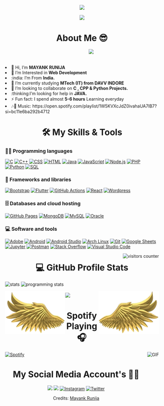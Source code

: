 <!--![Ruthless _ ✓](https://user-images.githubusercontent.com/84033122/124388998-e8c79880-dd02-11eb-8a83-be924d66e7e4.gif) -->

<p align="center">
  <img src="https://readme-typing-svg.herokuapp.com/?size=45&color=11A1FF&vCenter=true&height=100&lines=+++++++!!!!!Welcome!!!!!;Hello+I'am.....;Mayank+Runija+;I'am+a+Student;I'am+a+Developer+">
</p>


<p align="center">
  <img src="https://github.com/thompsonemerson/thompsonemerson/raw/master/cover-thompson.png" height="200"/>

<!-- <p align="center">

  <img src="https://media.giphy.com/media/SWoSkN6DxTszqIKEqv/giphy.gif" alt="Coder GIF" width="500" height="400">
  
</p> -->



<h1 align="center">About  Me 😎</h1> 
<img align="right"  src="https://media.giphy.com/media/M9gbBd9nbDrOTu1Mqx/giphy.gif" width="230">
<br><br><br>
<li> 👋 Hi, I’m <b>MAYANK RUNIJA</b></li>
<li> 👀 I’m Interested in <b>Web Development</b></li>
<li> :india: I’m From <b>India.</b></li>
<li> 🌱 I’m currently studying <b>MTech (IT) from DAVV INDORE</b></li>
<li> 💞️ I’m looking to collaborate on <b>C , CPP & Python Projects.</b></li>
<li> :thinking:I’m looking for help in <b>JAVA.</b></li>
<li>⚡  Fun fact: I spend almost <b>5-6 hours</b> Learning everyday</li>
<li>🎶💖  Music: https://open.spotify.com/playlist/1W5KVXcJdZ0ivahaUA7IB7?si=bc11e6ba292b4712 </li>

<!-- <style>
  hr{
	top:5.8em;
	-webkit-animation: thread2 6s infinite;
  	-moz-animation:    thread2 6s infinite;
  	-o-animation:      thread2 6s infinite;
  	animation:         thread2 6s infinite;	
}
  </style> -->
  
 

<h1 align="center">🛠️ My Skills & Tools</h1>




### 👨‍💻 Programming languages

<p>
   <a href=""><img alt="C" src="https://custom-icon-badges.herokuapp.com/badge/C-03599C.svg?logo=c-in-hexagon&logoColor=white"></a>
    <a href=""><img alt="C++" src="https://custom-icon-badges.herokuapp.com/badge/C++-9C033A.svg?logo=cpp2&logoColor=white"></a>
    <a href=""><img alt="CSS" src="https://img.shields.io/badge/CSS-1572B6.svg?logo=css3&logoColor=white"></a>
    <a href=""><img alt="HTML" src="https://img.shields.io/badge/HTML-E34F26.svg?logo=html5&logoColor=white"></a>
    <a href=""><img alt="Java" src="https://img.shields.io/badge/Java-007396.svg?logo=java&logoColor=white"></a>
    <a href=""><img alt="JavaScript" src="https://img.shields.io/badge/JavaScript-F7DF1E.svg?logo=javascript&logoColor=black"></a>
    <a href=""><img alt="Node.js" src="https://img.shields.io/badge/Node.js-43853D.svg?logo=node.js&logoColor=white"></a>
    <a href=""><img alt="PHP" src="https://img.shields.io/badge/PHP-777BB4.svg?logo=php&logoColor=white"></a>
    <a href=""><img alt="Python" src="https://img.shields.io/badge/Python-14354C.svg?logo=python&logoColor=white"></a>
    <a href=""><img alt="SQL" src="https://custom-icon-badges.herokuapp.com/badge/SQL-025E8C.svg?logo=database&logoColor=white"></a>
    
</p>

### 🧰 Frameworks and libraries

<p>
    <a href="#"><img alt="Bootstrap" src="https://img.shields.io/badge/Bootstrap-7952B3.svg?logo=bootstrap&logoColor=white"></a>
    <a href="#"><img alt="Flutter" src="https://img.shields.io/badge/Flutter-02569B.svg?logo=flutter&logoColor=white"></a>
    <a href="#"><img alt="GitHub Actions" src="https://img.shields.io/badge/GitHub%20Actions-2671E5.svg?logo=github%20actions&logoColor=white"></a>
    <a href="#"><img alt="React" src="https://img.shields.io/badge/React-20232a.svg?logo=react&logoColor=%2361DAFB"></a>
    <a href="#"><img alt="Wordpress" src="https://img.shields.io/badge/Wordpress-21759B?logo=wordpress&logoColor=white"></a>
    
</p>

### 🗄️ Databases and cloud hosting

<p>
    <a href="#"><img alt="GitHub Pages" src="https://img.shields.io/badge/GitHub%20Pages-327FC7.svg?logo=github&logoColor=white"></a>
    <a href="#"><img alt="MongoDB" src ="https://img.shields.io/badge/MongoDB-4ea94b.svg?logo=mongodb&logoColor=white"></a>
    <a href="#"><img alt="MySQL" src="https://img.shields.io/badge/MySQL-00f.svg?logo=mysql&logoColor=white"></a>
    <a href="#"><img alt="Oracle" src ="https://img.shields.io/badge/Oracle-F00000.svg?logo=oracle&logoColor=white"></a>
   
</p>

### 💻 Software and tools

<p>
    <a href="#"><img alt="Adobe" src="https://img.shields.io/badge/Adobe-FF0000.svg?logo=adobe&logoColor=white"></a>
    <a href="#"><img alt="Android" src="https://img.shields.io/badge/Android-3DDC84?logo=android&logoColor=white"></a>
    <a href="#"><img alt="Android Studio" src="https://img.shields.io/badge/Android%20Studio-008678.svg?logo=android-studio&logoColor=white"></a>
    <a href="#"><img alt="Arch Linux" src="https://img.shields.io/badge/Arch%20Linux-1793D1.svg?logo=arch-linux&logoColor=white"></a>
    <a href="#"><img alt="Git" src="https://img.shields.io/badge/Git-F05033.svg?logo=git&logoColor=white"></a>
    <a href="#"><img alt="Google Sheets" src="https://img.shields.io/badge/Google%20Sheets-34A853.svg?logo=google%20sheets&logoColor=white"></a>
    <a href="#"><img alt="Jupyter" src="https://img.shields.io/badge/Jupyter-F37626.svg?logo=Jupyter&logoColor=white"></a>
    <a href="#"><img alt="Postman" src="https://img.shields.io/badge/Postman-FF6C37?logo=postman&logoColor=white"></a>
    <a href="#"><img alt="Stack Overflow" src="https://img.shields.io/badge/-Stack%20Overflow-FE7A16?logo=stack-overflow&logoColor=white"></a>
    <a href="#"><img alt="Visual Studio Code" src="https://img.shields.io/badge/Visual%20Studio%20Code-0078d7.svg?logo=visual-studio-code&logoColor=white"></a>
</p>

<!-- Github stats-->
<!-- <div>
  <p align="center"> -->
<!--  <img src="https://media.giphy.com/media/8UHRm5oY4k4FDxq5QG/giphy.gif" width="30px" alt="GitHub-Status"/>&nbsp;<img src="https://media.giphy.com/media/8UHRm5oY4k4FDxq5QG/giphy.gif" width="30px" alt="GitHub-Status"/></p> 
   -->
 
    
    

  <img alt="visitors counter" align="right" src="http://estruyf-github.azurewebsites.net/api/VisitorHit?user=Bgstatic&repo=Bgstatic&countColorcountColor&countColor=%237B1E7B" />
  
  
  <h1 align="center">💻 GitHub Profile Stats  </h1>
  
  <p>
<!--   align="left" -->
  <img  alt="stats" height="180em" src="https://github-readme-stats-eight-theta.vercel.app/api?username=MayankRunija&show_icons=true&theme=algolia&include_all_commits=true&count_private=true"/>
<!--    align="right" -->
  <img  alt="programming stats" height="180em" src="https://github-readme-stats-eight-theta.vercel.app/api/top-langs/?username=MayankRunija&layout=compact&langs_count=8&theme=algolia"/>
    </p>
<p>
  <img align="left" src="left.png" height="140px" />
  
<!-- [![GitHub Streak](http://github-readme-streak-stats.herokuapp.com?user=mayankrunija&theme=highcontrast&height=300px)](https://git.io/streak-stats)
 -->
<img style="margin-top: 5px;" src="https://github-readme-streak-stats.herokuapp.com/?user=mayankrunija&theme=highcontrast" width="400px" />
<img align="right" src="right.png" height="140px"/>
  </p> 
<!-- </div>
 -->
 







<h1 align="center">  Spotify Playing 🎧 </h1>
<img align="right" alt="GIF" height="170px" src="https://media.giphy.com/media/J5B1Y8QZnzXXbLQIBu/giphy.gif" /> 

[![Spotify](https://novatorem.bgstatic.vercel.app/api/spotify)](https://open.spotify.com/user/315k4nuqofr7ckh7bacggvsu2ita)


<!-- <iframe style="border-radius:12px" src="https://open.spotify.com/embed/playlist/1W5KVXcJdZ0ivahaUA7IB7?utm_source=generator" width="50%" height="300" frameBorder="0" allowfullscreen="" allow="autoplay; clipboard-write; encrypted-media; fullscreen; picture-in-picture"></iframe> -->




<h1 align="center"> My Social Media Account's 📍📍</h1>
<p align="center">
 <a href="https://www.linkedin.com/in/mayank-runija-444111205/"><img src="https://img.shields.io/badge/Linkedin--_.svg?style=social&logo=linkedin"></a>
 <a href="mailto:runija111@gmail.com"><img src="https://img.shields.io/badge/Gmail--_.svg?style=social&size=45&logo=gmail"/></a>
 <a href="https://www.instagram.com/mayank.runija18/"><img src="https://img.shields.io/badge/Instagram--_.svg?style=social&logo=instagram" alt="Instagram"></a>
 <a href="https://twitter.com/runijamayank"><img src="https://img.shields.io/badge/Twitter--_.svg?style=social&logo=twitter" alt="Twitter"></a>
</p>



<div align="center" >
Credits: <a href="https://github.com/mayankrunija">Mayank Runija</a>
</div>
